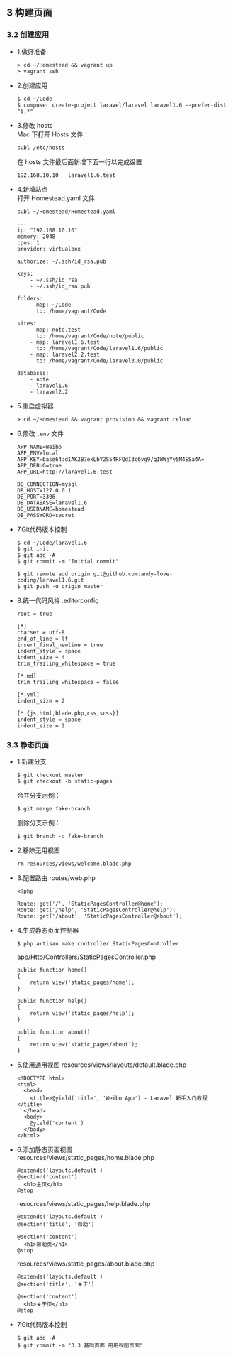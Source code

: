 ## 3 构建页面
### 3.2 创建应用
  - 1.做好准备
    ```
    > cd ~/Homestead && vagrant up
    > vagrant ssh
    ```
  - 2.创建应用 
    ```
    $ cd ~/Code
    $ composer create-project laravel/laravel laravel1.6 --prefer-dist "6.*"
    ```
  - 3.修改 hosts  
    Mac 下打开 Hosts 文件：
    ```
    subl /etc/hosts
    ```
    在 hosts 文件最后面新增下面一行以完成设置
    ```
    192.168.10.10   laravel1.6.test
    ```
  - 4.新增站点  
    打开 Homestead.yaml 文件
    ```
    subl ~/Homestead/Homestead.yaml
    ```
    ```
    ---
    ip: "192.168.10.10"
    memory: 2048
    cpus: 1
    provider: virtualbox

    authorize: ~/.ssh/id_rsa.pub

    keys:
        - ~/.ssh/id_rsa
        - ~/.ssh/id_rsa.pub

    folders:
        - map: ~/Code
          to: /home/vagrant/Code

    sites:
        - map: note.test
          to: /home/vagrant/Code/note/public
        - map: laravel1.6.test
          to: /home/vagrant/Code/laravel1.6/public
        - map: laravel2.2.test
          to: /home/vagrant/Code/laravel3.0/public

    databases:
        - note
        - laravel1.6
        - laravel2.2
    ```
  - 5.重启虚拟器
    ```
    > cd ~/Homestead && vagrant provision && vagrant reload
    ```
  - 6.修改 `.env` 文件
    ```
    APP_NAME=Weibo
    APP_ENV=local
    APP_KEY=base64:dIAK2B7exLbY2S54RFQdI3c6vg9/qIWWjYy5M4ESa4A=
    APP_DEBUG=true
    APP_URL=http://laravel1.6.test

    DB_CONNECTION=mysql
    DB_HOST=127.0.0.1
    DB_PORT=3306
    DB_DATABASE=laravel1.6
    DB_USERNAME=homestead
    DB_PASSWORD=secret
    ```
  - 7.Git代码版本控制
    ```
    $ cd ~/Code/laravel1.6
    $ git init
    $ git add -A
    $ git commit -m "Initial commit"

    $ git remote add origin git@github.com:andy-love-coding/laravel1.6.git
    $ git push -u origin master
    ```
  - 8.统一代码风格
    .editorconfig
    ```
    root = true

    [*]
    charset = utf-8
    end_of_line = lf
    insert_final_newline = true
    indent_style = space
    indent_size = 4
    trim_trailing_whitespace = true

    [*.md]
    trim_trailing_whitespace = false

    [*.yml]
    indent_size = 2

    [*.{js,html,blade.php,css,scss}]
    indent_style = space
    indent_size = 2
    ```
### 3.3 静态页面
  - 1.新建分支
    ```
    $ git checkout master
    $ git checkout -b static-pages
    ```
    合并分支示例：
    ```
    $ git merge fake-branch
    ```
    删除分支示例：
    ```
    $ git branch -d fake-branch
    ```
  - 2.移除无用视图
    ```
    rm resources/views/welcome.blade.php
    ```
  - 3.配置路由 routes/web.php
    ```
    <?php

    Route::get('/', 'StaticPagesController@home');
    Route::get('/help', 'StaticPagesController@help');
    Route::get('/about', 'StaticPagesController@about');
    ```
  - 4.生成静态页面控制器
    ```
    $ php artisan make:controller StaticPagesController
    ```
    app/Http/Controllers/StaticPagesController.php
    ```
    public function home()
    {
        return view('static_pages/home');
    }

    public function help()
    {
        return view('static_pages/help');
    }

    public function about()
    {
        return view('static_pages/about');
    }
    ```
  - 5.使用通用视图 resources/views/layouts/default.blade.php
    ```
    <!DOCTYPE html>
    <html>
      <head>
        <title>@yield('title', 'Weibo App') - Laravel 新手入门教程</title>
      </head>
      <body>
        @yield('content')
      </body>
    </html>
    ```
  - 6.添加静态页面视图  
    resources/views/static_pages/home.blade.php
    ```
    @extends('layouts.default')
    @section('content')
      <h1>主页</h1>
    @stop
    ```
    resources/views/static_pages/help.blade.php
    ```
    @extends('layouts.default')
    @section('title', '帮助')

    @section('content')
      <h1>帮助页</h1>
    @stop
    ```
    resources/views/static_pages/about.blade.php
    ```
    @extends('layouts.default')
    @section('title', '关于')

    @section('content')
      <h1>关于页</h1>
    @stop
    ```
  - 7.Git代码版本控制
    ```
    $ git add -A
    $ git commit -m "3.3 基础页面 用用视图页面"
    ```